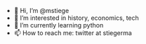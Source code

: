 - 👋 Hi, I’m @mstiege
- 👀 I’m interested in history, economics, tech
- 🌱 I’m currently learning python
- 📫 How to reach me: twitter at stiegerma

<!---
mstiege/mstiege is a ✨ special ✨ repository because its `README.md` (this file) appears on your GitHub profile.
You can click the Preview link to take a look at your changes.
--->
